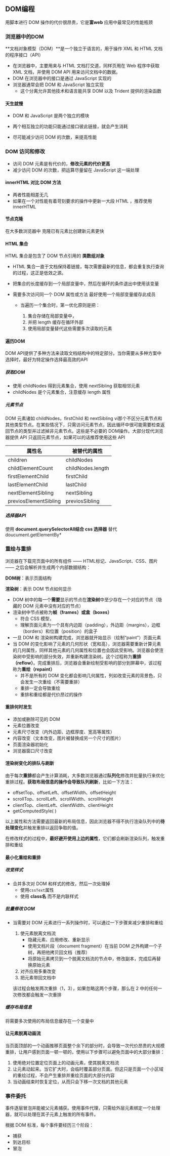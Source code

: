 ## DOM编程

用脚本进行 DOM 操作的代价很昂贵，它是**富web** 应用中最常见的性能瓶颈



### 浏览器中的DOM

**文档对象模型（DOM）**是一个独立于语言的，用于操作 XML 和 HTML 文档的程序接口（API）

- 在浏览器中，主要用来与 HTML 文档打交道，同样页用在 Web 程序中获取 XML 文档，并使用 DOM API 用来访问文档中的数据。
- DOM 在浏览器中的接口是通过 JavaScript 实现的
- 浏览器通常会把 DOM 和 JavaScript 独立实现
  - 这个分离允许其他技术和语言能共享 DOM 以及 Trident 提供的渲染函数



#### 天生就慢

- DOM 和 JavaScript 是两个独立的模块

- 两个相互独立的功能只能通过接口彼此链接，就会产生消耗
- 尽可能减少访问 DOM 的次数，来提高性能



### DOM 访问和修改

- 访问 DOM 元素是有代价的，**修改元素的代价更高**
- 减少访问 DOM 的次数，把运算尽量留在 JavaScript 这一端处理



#### innerHTML 对比 DOM 方法

- 两者性能相差无几
- 如果在一个对性能有着苛刻要求的操作中更新一大段 HTML ，推荐使用 innerHTML



#### 节点克隆

在大多数浏览器中 克隆已有元素比创建新元素更快



#### HTML 集合

HTML 集合是包含了 DOM 节点引用的 **类数组对象**

- HTML 集合一直于文档保持着链接，每次需要最新的信息，都会重复执行查询的过程，这正是低效之源。

- 把集合的长度缓存到一个局部变量中，然后在循环的条件退出中使用该变量

- 需要多次访问同一个 DOM 属性或方法 最好使用一个局部变量缓存此成员

  - 当遍历一个集合时，第一优化原则是把：

    1. 集合存储在局部变量中，
    2. 并把 length 缓存在循环外部
    3. 使用局部变量替代这些需要多次读取的元素

    

#### 遍历DOM

DOM API提供了多种方法来读取文档结构中的特定部分。当你需要从多种方案中选择时，最好为特定操作选择最高效的API

##### 获取DOM

- 使用 childNodes 得到元素集合，使用 nextSibling 获取相邻元素
- childNodes 是个元素集合，注意缓存 length 属性

##### 元素节点

DOM 元素诸如 childNodes，firstChild 和 nextSibling vi那个不区分元素节点和其他类型节点。在某些情况下，只需访问元素节点，因此循环中很可能需要检查返回节点的类型并过滤掉非元素节点。这些是不必要的 DOM操作。大部分现代浏览器提供 API 只返回元素节点，如果可以的话推荐使用这些 API

| 属性名                | 被替代的属性      |
| --------------------- | ----------------- |
| children              | childNodes        |
| childElementCount     | childNodes.length |
| firstElementChild     | firstChild        |
| lastElementChild      | lastChild         |
| nextElementSibling    | nextSibling       |
| previosElementSibling | previosSibling    |

##### 选择器API

使用 **document.querySelectorAll结合 css 选择器** 替代 doucument.getElementBy*



### 重绘与重排

浏览器在下载完页面中的所有组件 —— HTML标记、JavaScript、CSS、图片 —— 之后会解析并生成两个内部数据结构：

**DOM树**：表示页面结构

**渲染树**：表示 DOM 节点如何显示

- DOM 树中的每一个**需要**显示的节点在**渲染树**中至少存在一个对应的节点（隐藏的 DOM 元素中没有对应的节点）
- 渲染树中节点被称为**帧（frames）**或**盒（boxes）**
  - 符合 CSS 模型，
  - 理解页面元素为一个具有内边距（padding），外边距（margins），边框（borders）和位置（position）的盒子
- 一旦 DOM 和 渲染树构建完成，浏览器就开始显示（绘制“paint”）页面元素
- 当 DOM 的变化影响了元素的几何形状（宽和高），浏览器需要重新计算元素的几何属性，同样其他元素的几何属性和位置也会因此受影响。浏览器会使渲染树中受影响的部分失效，并重新构建渲染树。这个过程称为**重排（reflow）**。完成重排后，浏览器会重新绘制受影响的部分到屏幕中，该过程称为**重绘（repaint）**
  - 并不是所有的 DOM 变化都会影响几何属性，列如改变元素的背景色，只会发生一次重绘（不需要重排）
  - 重排一定会导致重绘
  - 重排和重绘都是代价昂过的操作

#### 重排何时发生

- 添加或删除可见的 DOM
- 元素位置改变
- 元素尺寸改变（内外边距、边框厚度、宽高等属性）
- 内容改变（文本改变，图片被替换成另一个尺寸的图片）
- 页面渲染器初始化
- 浏览器窗口尺寸改变

#### 渲染树变化的排队与刷新

由于每次**重排**都会产生计算消耗，大多数浏览器通过**队列化**修改并批量执行来优化重排过程。**获取布局信息的操作会导致队列刷新**，比如一下方法：

- offsetTop、offsetLeft、offsetWidth、offsetHeight
- scrollTop、scrollLeft、scrollWidth、scrollHeight
- clientTop、clientLeft、clientWidth、clientHeight
- getComputedStyle( ) 

以上属性和方法需要返回最新的布局信息，因此浏览器不得不执行渲染队列中的**待处理变化**并触发重排以返回争取的值。

在修改样式的过程中，**最好避开使用上边的属性**，它们都会刷新渲染队列，触发重排和重绘



#### 最小化重绘和重排

##### 改变样式

- 合并多次对 DOM 和样式的修改，然后一次处理掉
  - 使用`cssText`属性
  - 使用 **class名** 而不是内联样式

##### 批量修改 DOM

- 当需要对 DOM 元素进行一系列操作时，可以通过一下步骤来减少重排和重绘

  1. 使元素脱离文档流
     - 隐藏元素、应用修改、重新显示
     - 使用文档片段（document fragment）在当前 DOM 之外构建一个子树，再把他拷贝回文档（推荐）
     - 将原始元素拷贝到一个脱离文档流的节点中，修改副本，完成后再替换原始元素
  2. 对齐应用多重改变
  3. 把元素带回文档中

  该过程会触发两次重排（1，3），如果忽略这两个步骤，那么在 2 中的任何一次修改都会触发一次重排

##### 缓存布局信息

将需要多次使用的布局信息缓存在一个变量中

#### 让元素脱离动画流

当页面顶部的一个动画推移页面整个余下的部分时，会导致一次代价昂贵的大规模重排，让用户感到页面一顿一顿的，使用以下步骤可以避免页面中的大部分重排：

1. 使用绝对位置定位页面上的动画元素，使其脱离文档流
2. 让元素动起来。当它扩大时，会临时覆盖部分页面。但这只是页面一个小区域的重绘过程，不会产生重排并重绘页面的大部分内容
3. 当动画结束时恢复定位，从而只会下移一次文档的其他元素



### 事件委托

事件逐层冒泡并能被父元素捕获。使用事件代理，只需给外层元素绑定一个处理器，就可以处理在其子元素上触发的所有事件。

根据 DOM 标准，每个事件要经历三个阶段：

- 捕获
- 到达目标
- 冒泡


